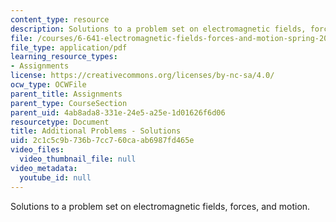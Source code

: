 ```yaml
---
content_type: resource
description: Solutions to a problem set on electromagnetic fields, forces, and motion.
file: /courses/6-641-electromagnetic-fields-forces-and-motion-spring-2009/2c1c5c9b736b7cc760caab6987fd465e_MIT6_641s09_sol_pset_opt.pdf
file_type: application/pdf
learning_resource_types:
- Assignments
license: https://creativecommons.org/licenses/by-nc-sa/4.0/
ocw_type: OCWFile
parent_title: Assignments
parent_type: CourseSection
parent_uid: 4ab8ada8-331e-24e5-a25e-1d01626f6d06
resourcetype: Document
title: Additional Problems - Solutions
uid: 2c1c5c9b-736b-7cc7-60ca-ab6987fd465e
video_files:
  video_thumbnail_file: null
video_metadata:
  youtube_id: null
---
```

Solutions to a problem set on electromagnetic fields, forces, and motion.